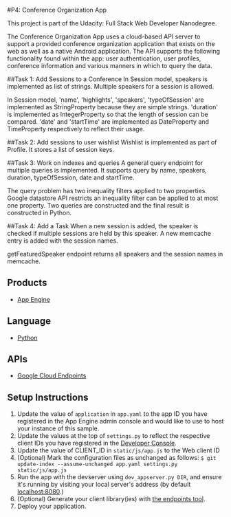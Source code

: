 #P4: Conference Organization App

This project is part of the Udacity: Full Stack Web Developer Nanodegree.

The Conference Organization App uses a cloud-based API server to support a provided conference organization application that exists on the web as well as a native Android application. The API supports the following functionality found within the app: user authentication, user profiles, conference information and various manners in which to query the data.

##Task 1: Add Sessions to a Conference
In Session model, speakers is implemented as list of strings. Multiple speakers for a session is allowed.

In Session model, 'name', 'highlights', 'speakers', 'typeOfSession' are implemented as StringProperty because they are simple strings. 'duration' is implemented as IntegerProperty so that the length of session can be compared. 'date' and 'startTime' are implemented as DateProperty and TimeProperty respectively to reflect their usage. 

##Task 2: Add sessions to user wishlist
Wishlist is implemented as part of Profile. It stores a list of session keys. 


##Task 3: Work on indexes and queries
A general query endpoint for multiple queries is implemented. It supports query by name, speakers, duration, typeOfSession, date and startTime.

The query problem has two inequality filters applied to two properties. Google datastore API restricts an inequality filter can be applied to at most one property. Two queries are constructed and the final result is constructed in Python.


##Task 4: Add a Task
When a new session is added, the speaker is checked if multiple sessions are held by this speaker. A new memcache entry is added with the session names.

getFeaturedSpeaker endpoint returns all speakers and the session names in memcache.    

## Products
- [App Engine][1]

## Language
- [Python][2]

## APIs
- [Google Cloud Endpoints][3]

## Setup Instructions
1. Update the value of `application` in `app.yaml` to the app ID you
   have registered in the App Engine admin console and would like to use to host
   your instance of this sample.
1. Update the values at the top of `settings.py` to
   reflect the respective client IDs you have registered in the
   [Developer Console][4].
1. Update the value of CLIENT_ID in `static/js/app.js` to the Web client ID
1. (Optional) Mark the configuration files as unchanged as follows:
   `$ git update-index --assume-unchanged app.yaml settings.py static/js/app.js`
1. Run the app with the devserver using `dev_appserver.py DIR`, and ensure it's running by visiting your local server's address (by default [localhost:8080][5].)
1. (Optional) Generate your client library(ies) with [the endpoints tool][6].
1. Deploy your application.


[1]: https://developers.google.com/appengine
[2]: http://python.org
[3]: https://developers.google.com/appengine/docs/python/endpoints/
[4]: https://console.developers.google.com/
[5]: https://localhost:8080/
[6]: https://developers.google.com/appengine/docs/python/endpoints/endpoints_tool
